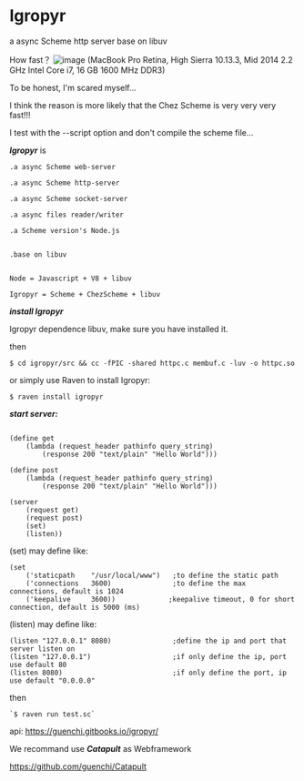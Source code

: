 # Igropyr
a async Scheme http server base on libuv

How fast？ 
![image](https://github.com/guenchi/Igropyr/blob/master/benckmark.png)
(MacBook Pro Retina, High Sierra 10.13.3, Mid 2014 2.2 GHz Intel Core i7, 16 GB 1600 MHz DDR3)

To be honest, I'm scared myself...

I think the reason is more likely that the Chez Scheme is very very very fast!!! 

I test with the --script option and don't compile the scheme file...

***Igropyr*** is

```
.a async Scheme web-server

.a async Scheme http-server

.a async Scheme socket-server

.a async files reader/writer

.a Scheme version's Node.js


.base on libuv


Node = Javascript + V8 + libuv

Igropyr = Scheme + ChezScheme + libuv
```


***install Igropyr***

Igropyr dependence libuv, make sure you have installed it.

then 

`$ cd igropyr/src && cc -fPIC -shared httpc.c membuf.c -luv -o httpc.so`

or simply use Raven to install Igropyr:

`$ raven install igropyr`


***start server:***

```

(define get
    (lambda (request_header pathinfo query_string)
        (response 200 "text/plain" "Hello World")))
                
(define post
    (lambda (request_header pathinfo query_string)
        (response 200 "text/plain" "Hello World")))

(server 
    (request get) 
    (request post)
    (set) 
    (listen))
```


(set) may define like:

```
(set 
    ('staticpath    "/usr/local/www")   ;to define the static path    
    ('connections   3600)               ;to define the max connections, default is 1024
    ('keepalive     3600))             ;keepalive timeout, 0 for short connection, default is 5000 (ms)
```

(listen) may define like:

```
(listen "127.0.0.1" 8080)               ;define the ip and port that server listen on
(listen "127.0.0.1")                    ;if only define the ip, port use default 80
(listen 8080)                           ;if only define the port, ip use default "0.0.0.0"

```

then

```
`$ raven run test.sc`
```

api: https://guenchi.gitbooks.io/igropyr/

We recommand use ***Catapult*** as Webframework

https://github.com/guenchi/Catapult


